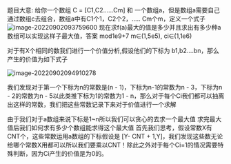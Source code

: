 题目大意: 给你一个数组 C = [C1,C2......Cm]  和 一个数组a，但是数组a需要自己通过数组c去组合，数组a中有C1个1，C2个2，..... Cm个m，定义一个式子![image-20220902093759600](C:\Users\Dell\AppData\Roaming\Typora\typora-user-images\image-20220902093759600.png) 现在求f(a)最大的值是多少并且求出有多少种a数组可以实现这样子最大值，答案 mod1e9+7 m∈(1,5e5), ci∈(1,1e6)



对于有X个相同的数我们进行一个价值分析,假设他们的下标为 b1,b2....bn，那么产生的价值为如下式子

![image-20220902094910278](C:\Users\Dell\AppData\Roaming\Typora\typora-user-images\image-20220902094910278.png)

我们发现对于第一个下标为n的常数是(n - 1)，下标为n-1的常数为n - 3，下标为n - 2的常数为n - 5以此类推下标为1的常数为1 - n，那么对于每个Ci我们都可以抽离出这样的常数，我们把这些常数记录下来对于价值进行一个求解

由于我们对于a数组来说下标是1~n所以我们可以贪心的去求一个最大值
求完最大值后我们如何求有多少个数组能求得这个最大值
首先我们思考，假设常数X有CNT个，这些常数运用a数组的下标假设是 [Y- CNT + 1,Y]，我们发现这些数无论给哪个常数X用都可以所以我们要乘以CNT！除此之外对于每个Ci=1的情况需要特殊判断，因为Ci产生的价值是为0的。

